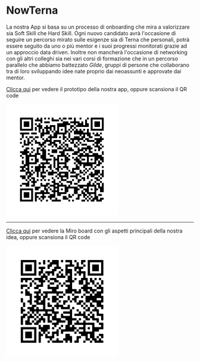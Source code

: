 # NowTerna

La nostra App si basa su un processo di onboarding che mira a valorizzare sia Soft Skill che Hard Skill. Ogni nuovo candidato avrà l'occasione di seguire un percorso mirato sulle esigenze sia di Terna che personali, potrà essere seguito da uno o più mentor e i suoi progressi monitorati grazie ad un approccio data driven. Inoltre non mancherà l'occasione di networking con gli altri colleghi sia nei vari corsi di formazione che in un percorso parallelo che abbiamo battezzato *Gilde*, gruppi di persone che collaborano tra di loro sviluppando idee nate proprio dai neoassunti e approvate dai mentor.

[Clicca qui](https://www.figma.com/proto/Yi0JZ56UaTHjlASJji3YDm/Material-Design-2-UI-Kit?node-id=76309%3A1816&scaling=scale-down&page-id=76261%3A1309) per vedere il prototipo della nostra app, oppure scansiona il QR code

![QR Code prototipo](prototipo.png)

----

[Clicca qui](https://miro.com/welcomeonboard/aAbX6NLjTnLWBcVPqsUuHhwTRWtt6f84L5DVme3rPlaSoipOdqliuifgeCsLElNk) per vedere la Miro board con gli aspetti principali della nostra idea, oppure scansiona il QR code

![QR Code prototipo](miro_board.png)